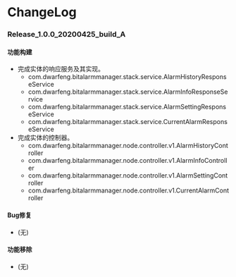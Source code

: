 # ChangeLog

### Release_1.0.0_20200425_build_A

#### 功能构建

- 完成实体的响应服务及其实现。
  - com.dwarfeng.bitalarmmanager.stack.service.AlarmHistoryResponseService
  - com.dwarfeng.bitalarmmanager.stack.service.AlarmInfoResponseService
  - com.dwarfeng.bitalarmmanager.stack.service.AlarmSettingResponseService
  - com.dwarfeng.bitalarmmanager.stack.service.CurrentAlarmResponseService
- 完成实体的控制器。
  - com.dwarfeng.bitalarmmanager.node.controller.v1.AlarmHistoryController
  - com.dwarfeng.bitalarmmanager.node.controller.v1.AlarmInfoController
  - com.dwarfeng.bitalarmmanager.node.controller.v1.AlarmSettingController
  - com.dwarfeng.bitalarmmanager.node.controller.v1.CurrentAlarmController

#### Bug修复

- (无)

#### 功能移除

- (无)
